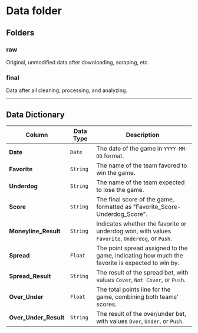 # Data folder

## Folders

### raw

Original, unmodified data after downloading, scraping, etc.

### final

Data after all cleaning, processing, and analyzing.

---

## Data Dictionary

| Column                | Data Type | Description                                                                                    |
| --------------------- | --------- | ---------------------------------------------------------------------------------------------- |
| **Date**              | `Date`    | The date of the game in `YYYY-MM-DD` format.                                                   |
| **Favorite**          | `String`  | The name of the team favored to win the game.                                                  |
| **Underdog**          | `String`  | The name of the team expected to lose the game.                                                |
| **Score**             | `String`  | The final score of the game, formatted as "Favorite_Score-Underdog_Score".                     |
| **Moneyline_Result**  | `String`  | Indicates whether the favorite or underdog won, with values `Favorite`, `Underdog`, or `Push`. |
| **Spread**            | `Float`   | The point spread assigned to the game, indicating how much the favorite is expected to win by. |
| **Spread_Result**     | `String`  | The result of the spread bet, with values `Cover`, `Not Cover`, or `Push`.                     |
| **Over_Under**        | `Float`   | The total points line for the game, combining both teams' scores.                              |
| **Over_Under_Result** | `String`  | The result of the over/under bet, with values `Over`, `Under`, or `Push`.                      |
